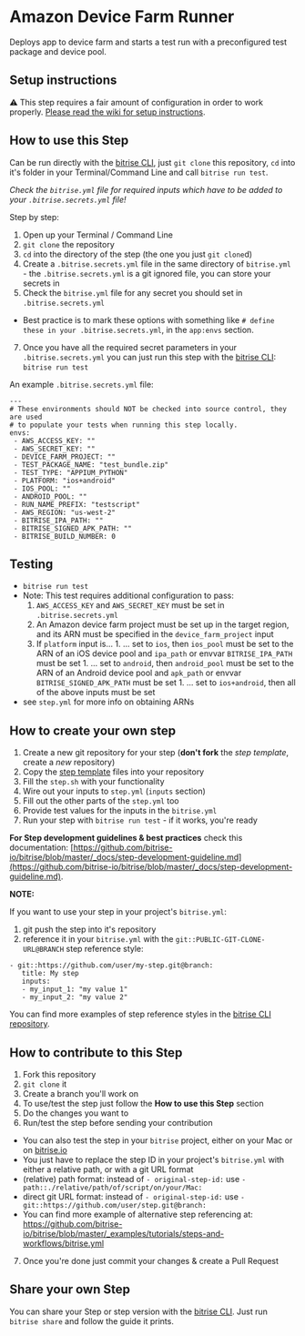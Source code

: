 # Amazon Device Farm Runner
Deploys app to device farm and starts a test run with a preconfigured test package and device pool.

## Setup instructions
:warning: This step requires a fair amount of configuration in order to work properly.
[Please read the wiki for setup instructions](https://github.com/GuillaumeHemmen/bitrise-aws-device-farm-runner/wiki).

## How to use this Step

Can be run directly with the [bitrise CLI](https://github.com/bitrise-io/bitrise),
just `git clone` this repository, `cd` into it's folder in your Terminal/Command Line
and call `bitrise run test`.

*Check the `bitrise.yml` file for required inputs which have to be
added to your `.bitrise.secrets.yml` file!*

Step by step:

1. Open up your Terminal / Command Line
2. `git clone` the repository
3. `cd` into the directory of the step (the one you just `git clone`d)
5. Create a `.bitrise.secrets.yml` file in the same directory of `bitrise.yml` - the `.bitrise.secrets.yml` is a git ignored file, you can store your secrets in
6. Check the `bitrise.yml` file for any secret you should set in `.bitrise.secrets.yml`
  * Best practice is to mark these options with something like `# define these in your .bitrise.secrets.yml`, in the `app:envs` section.
7. Once you have all the required secret parameters in your `.bitrise.secrets.yml` you can just run this step with the [bitrise CLI](https://github.com/bitrise-io/bitrise): `bitrise run test`

An example `.bitrise.secrets.yml` file:

```
---
# These environments should NOT be checked into source control, they are used
# to populate your tests when running this step locally.
envs:
 - AWS_ACCESS_KEY: ""
 - AWS_SECRET_KEY: ""
 - DEVICE_FARM_PROJECT: ""
 - TEST_PACKAGE_NAME: "test_bundle.zip"
 - TEST_TYPE: "APPIUM_PYTHON"
 - PLATFORM: "ios+android"
 - IOS_POOL: ""
 - ANDROID_POOL: ""
 - RUN_NAME_PREFIX: "testscript"
 - AWS_REGION: "us-west-2"
 - BITRISE_IPA_PATH: ""
 - BITRISE_SIGNED_APK_PATH: ""
 - BITRISE_BUILD_NUMBER: 0
```

## Testing
- `bitrise run test`
 - Note: This test requires additional configuration to pass:
     1. `AWS_ACCESS_KEY` and `AWS_SECRET_KEY` must be set in `.bitrise.secrets.yml`
     1. An Amazon device farm project must be set up in the target region, and its ARN must be specified in the `device_farm_project` input
     1. If `platform` input is...
       1. ... set to `ios`, then `ios_pool` must be set to the ARN of an iOS device pool and `ipa_path` or envvar `BITRISE_IPA_PATH` must be set
       1. ... set to `android`, then `android_pool` must be set to the ARN of an Android device pool and `apk_path` or envvar `BITRISE_SIGNED_APK_PATH` must be set
       1. ... set to `ios+android`, then all of the above inputs must be set
  - see `step.yml` for more info on obtaining ARNs

## How to create your own step

1. Create a new git repository for your step (**don't fork** the *step template*, create a *new* repository)
2. Copy the [step template](https://github.com/bitrise-steplib/step-template) files into your repository
3. Fill the `step.sh` with your functionality
4. Wire out your inputs to `step.yml` (`inputs` section)
5. Fill out the other parts of the `step.yml` too
6. Provide test values for the inputs in the `bitrise.yml`
7. Run your step with `bitrise run test` - if it works, you're ready

__For Step development guidelines & best practices__ check this documentation: [https://github.com/bitrise-io/bitrise/blob/master/_docs/step-development-guideline.md](https://github.com/bitrise-io/bitrise/blob/master/_docs/step-development-guideline.md).

**NOTE:**

If you want to use your step in your project's `bitrise.yml`:

1. git push the step into it's repository
2. reference it in your `bitrise.yml` with the `git::PUBLIC-GIT-CLONE-URL@BRANCH` step reference style:

```
- git::https://github.com/user/my-step.git@branch:
   title: My step
   inputs:
   - my_input_1: "my value 1"
   - my_input_2: "my value 2"
```

You can find more examples of step reference styles
in the [bitrise CLI repository](https://github.com/bitrise-io/bitrise/blob/master/_examples/tutorials/steps-and-workflows/bitrise.yml#L65).

## How to contribute to this Step

1. Fork this repository
2. `git clone` it
3. Create a branch you'll work on
4. To use/test the step just follow the **How to use this Step** section
5. Do the changes you want to
6. Run/test the step before sending your contribution
  * You can also test the step in your `bitrise` project, either on your Mac or on [bitrise.io](https://www.bitrise.io)
  * You just have to replace the step ID in your project's `bitrise.yml` with either a relative path, or with a git URL format
  * (relative) path format: instead of `- original-step-id:` use `- path::./relative/path/of/script/on/your/Mac:`
  * direct git URL format: instead of `- original-step-id:` use `- git::https://github.com/user/step.git@branch:`
  * You can find more example of alternative step referencing at: https://github.com/bitrise-io/bitrise/blob/master/_examples/tutorials/steps-and-workflows/bitrise.yml
7. Once you're done just commit your changes & create a Pull Request


## Share your own Step

You can share your Step or step version with the [bitrise CLI](https://github.com/bitrise-io/bitrise). Just run `bitrise share` and follow the guide it prints.
